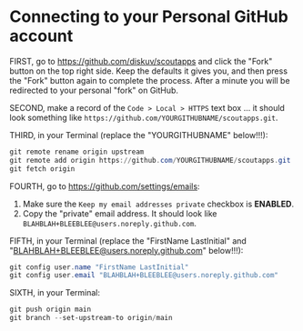 # Connecting to your Personal GitHub account

FIRST, go to https://github.com/diskuv/scoutapps and click the "Fork" button on the top right side. Keep the defaults it gives you, and then press the "Fork" button again to complete the process. After a minute you will be redirected to your personal "fork" on GitHub.

SECOND, make a record of the `Code > Local > HTTPS` text box ... it should look something like `https://github.com/YOURGITHUBNAME/scoutapps.git`.

THIRD, in your Terminal (replace the "YOURGITHUBNAME" below!!!):

```powershell
git remote rename origin upstream
git remote add origin https://github.com/YOURGITHUBNAME/scoutapps.git
git fetch origin
```

FOURTH, go to https://github.com/settings/emails:

1. Make sure the `Keep my email addresses private` checkbox is **ENABLED**.
2. Copy the "private" email address. It should look like `BLAHBLAH+BLEEBLEE@users.noreply.github.com`.

FIFTH, in your Terminal (replace the "FirstName LastInitial" and "BLAHBLAH+BLEEBLEE@users.noreply.github.com" below!!!):

```powershell
git config user.name "FirstName LastInitial"
git config user.email "BLAHBLAH+BLEEBLEE@users.noreply.github.com"
```

SIXTH, in your Terminal:

```powershell
git push origin main
git branch --set-upstream-to origin/main
```

